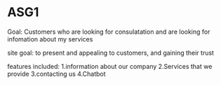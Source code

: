 # ASG1

Goal: Customers who are looking for consulatation and are looking for infomation about my services

site goal: to present and appealing to customers, and gaining their trust

features included: 
1.information about our company
2.Services that we provide
3.contacting us
4.Chatbot












